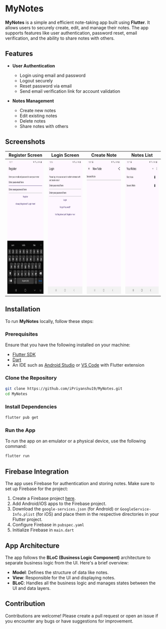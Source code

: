 # MyNotes

**MyNotes** is a simple and efficient note-taking app built using **Flutter**. It allows users to securely create, edit, and manage their notes. The app supports features like user authentication, password reset, email verification, and the ability to share notes with others.

## Features

- **User Authentication**
  - Login using email and password
  - Logout securely
  - Reset password via email
  - Send email verification link for account validation

- **Notes Management**
  - Create new notes
  - Edit existing notes
  - Delete notes
  - Share notes with others

## Screenshots

| Register Screen | Login Screen | Create Note | Notes List |
|------------------|--------------|-------------|-------------|
| <img src="screenshots/register_screen.jpg" alt="Register Screen" width="200" height="433"/> | <img src="screenshots/login_screen.jpg" alt="Login Screen" width="200" height="433"/> | <img src="screenshots/create_note_screen.jpg" alt="Create Note" width="200" height="433"/> | <img src="screenshots/notes_screen.jpg" alt="Notes List" width="200" height="433"/>



## Installation

To run **MyNotes** locally, follow these steps:

### Prerequisites

Ensure that you have the following installed on your machine:

- [Flutter SDK](https://flutter.dev/docs/get-started/install)
- [Dart](https://dart.dev/get-dart)
- An IDE such as [Android Studio](https://developer.android.com/studio) or [VS Code](https://code.visualstudio.com/) with Flutter extension

### Clone the Repository

```bash
git clone https://github.com/iPriyanshu19/MyNotes.git
cd MyNotes
```

### Install Dependencies

```bash
flutter pub get
```

### Run the App

To run the app on an emulator or a physical device, use the following command:

```bash
flutter run
```

## Firebase Integration

The app uses Firebase for authentication and storing notes. Make sure to set up Firebase for the project:

1. Create a Firebase project [here](https://console.firebase.google.com/).
2. Add Android/iOS apps to the Firebase project.
3. Download the `google-services.json` (for Android) or `GoogleService-Info.plist` (for iOS) and place them in the respective directories in your Flutter project.
4. Configure Firebase in `pubspec.yaml`
5. Initialize Firebase in `main.dart`

## App Architecture

The app follows the **BLoC (Business Logic Component)** architecture to separate business logic from the UI. Here's a brief overview:

- **Model**: Defines the structure of data like notes.
- **View**: Responsible for the UI and displaying notes.
- **BLoC**: Handles all the business logic and manages states between the UI and data layers.

## Contribution

Contributions are welcome! Please create a pull request or open an issue if you encounter any bugs or have suggestions for improvement.
